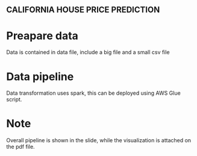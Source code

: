 ## CALIFORNIA HOUSE PRICE PREDICTION

# Preapare data
Data is contained in data file, include a big file and a small csv file

# Data pipeline
Data transformation uses spark, this can be deployed using AWS Glue script.

# Note
Overall pipeline is shown in the slide, while the visualization is attached on the pdf file.